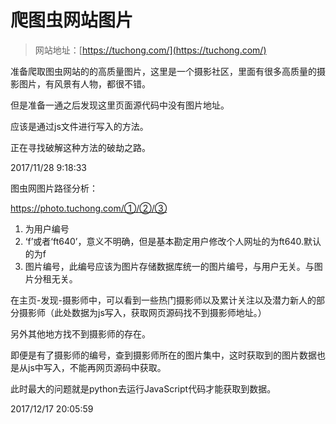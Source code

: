 # 爬图虫网站图片

> 网站地址：[https://tuchong.com/](https://tuchong.com/)



准备爬取图虫网站的的高质量图片，这里是一个摄影社区，里面有很多高质量的摄影图片，有风景有人物，都很不错。

但是准备一通之后发现这里页面源代码中没有图片地址。

应该是通过js文件进行写入的方法。

正在寻找破解这种方法的破劫之路。

2017/11/28 9:18:33 


图虫网图片路径分析：

https://photo.tuchong.com/①/②/③

1. 为用户编号
2. ‘f’或者‘ft640’，意义不明确，但是基本勘定用户修改个人网址的为ft640.默认的为f
3. 图片编号，此编号应该为图片存储数据库统一的图片编号，与用户无关。与图片分租无关。

在主页-发现-摄影师中，可以看到一些热门摄影师以及累计关注以及潜力新人的部分摄影师（此处数据为js写入，获取网页源码找不到摄影师地址。）

另外其他地方找不到摄影师的存在。

即便是有了摄影师的编号，查到摄影师所在的图片集中，这时获取到的图片数据也是从js中写入，不能再网页源码中获取。


此时最大的问题就是python去运行JavaScript代码才能获取到数据。


2017/12/17 20:05:59 